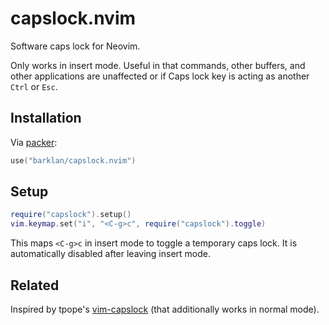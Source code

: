 # capslock.nvim

Software caps lock for Neovim.

Only works in insert mode. Useful in that commands, other buffers, and other applications
are unaffected or if Caps lock key is acting as another `Ctrl` or `Esc`.

## Installation

Via [packer](https://github.com/wbthomason/packer.nvim):

```lua
use("barklan/capslock.nvim")
```

## Setup

```lua
require("capslock").setup()
vim.keymap.set("i", "<C-g>c", require("capslock").toggle)
```

This maps `<C-g>c` in insert mode to toggle a temporary caps lock.
It is automatically disabled after leaving insert mode.

## Related

Inspired by tpope's [vim-capslock](https://github.com/tpope/vim-capslock) (that additionally works in normal mode).

